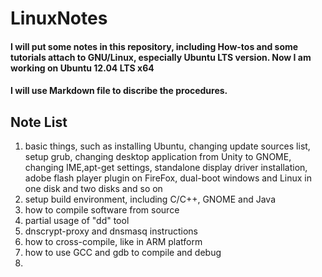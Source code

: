 # LinuxNotes

#### I will put some notes in this repository, including How-tos and some tutorials attach to GNU/Linux, especially Ubuntu LTS version.  Now I am working on Ubuntu 12.04 LTS x64

#### I will use Markdown file to discribe the procedures.
## Note List

1. basic things, such as installing Ubuntu, changing update sources list, setup grub, changing desktop application from Unity to GNOME, changing IME,apt-get settings, standalone display driver installation, adobe flash player plugin on FireFox, dual-boot windows and Linux in one disk and two disks and so on
2. setup build environment, including C/C++, GNOME and Java
3. how to compile software from source
4. partial usage of "dd" tool
5. dnscrypt-proxy and dnsmasq instructions 
6. how to cross-compile, like in ARM platform
7. how to use GCC and gdb to compile and debug
8. 
